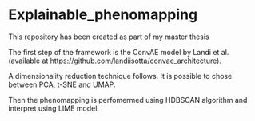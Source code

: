 # Explainable_phenomapping
This repository has been created as part of my master thesis

The first step of the framework is the ConvAE model by Landi et al. (available at https://github.com/landiisotta/convae_architecture).

A dimensionality reduction technique follows. It is possible to chose between PCA, t-SNE and UMAP.

Then the phenomapping is perfomermed using HDBSCAN algorithm and interpret using LIME model.
